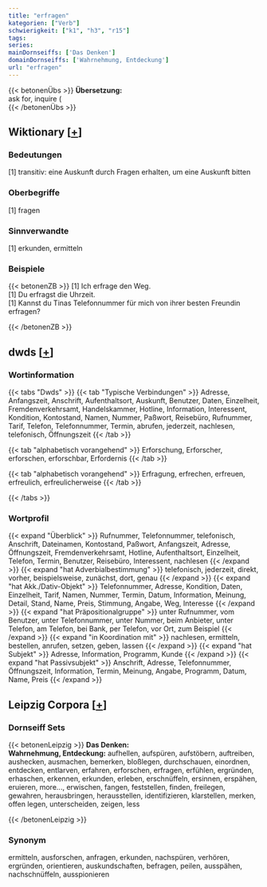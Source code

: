 ```yaml
---
title: "erfragen"
kategorien: ["Verb"]
schwierigkeit: ["k1", "h3", "r15"]
tags:
series:
mainDornseiffs: ['Das Denken']
domainDornseiffs: ['Wahrnehmung, Entdeckung']
url: "erfragen"
---
```


{{< betonenÜbs >}}
**Übersetzung:**  
ask for, inquire (  
{{< /betonenÜbs >}}

## Wiktionary [[+](https://de.wiktionary.org/wiki/erfragen)]

### Bedeutungen
[1] transitiv: eine Auskunft durch Fragen erhalten, um eine Auskunft bitten  

### Oberbegriffe
[1] fragen  

### Sinnverwandte
[1] erkunden, ermitteln  

### Beispiele
{{< betonenZB >}}
[1] Ich erfrage den Weg.  
[1] Du erfragst die Uhrzeit.  
[1] Kannst du Tinas Telefonnummer für mich von ihrer besten Freundin erfragen?  

{{< /betonenZB >}}


## dwds [[+](https://www.dwds.de/wb/erfragen)]

### Wortinformation
{{< tabs "Dwds" >}}
{{< tab "Typische Verbindungen" >}}
Adresse, Anfangszeit, Anschrift, Aufenthaltsort, Auskunft, Benutzer, Daten, Einzelheit, Fremdenverkehrsamt, Handelskammer, Hotline, Information, Interessent, Kondition, Kontostand, Namen, Nummer, Paßwort, Reisebüro, Rufnummer, Tarif, Telefon, Telefonnummer, Termin, abrufen, jederzeit, nachlesen, telefonisch, Öffnungszeit
{{< /tab >}}

{{< tab "alphabetisch vorangehend" >}}
Erforschung, Erforscher, erforschen, erforschbar, Erfordernis
{{< /tab >}}

{{< tab "alphabetisch vorangehend" >}}
Erfragung, erfrechen, erfreuen, erfreulich, erfreulicherweise
{{< /tab >}}

{{< /tabs >}}

### Wortprofil
{{< expand "Überblick" >}} Rufnummer, Telefonnummer, telefonisch, Anschrift, Dateinamen, Kontostand, Paßwort, Anfangszeit, Adresse, Öffnungszeit, Fremdenverkehrsamt, Hotline, Aufenthaltsort, Einzelheit, Telefon, Termin, Benutzer, Reisebüro, Interessent, nachlesen {{< /expand >}}
{{< expand "hat Adverbialbestimmung" >}} telefonisch, jederzeit, direkt, vorher, beispielsweise, zunächst, dort, genau {{< /expand >}}
{{< expand "hat Akk./Dativ-Objekt" >}} Telefonnummer, Adresse, Kondition, Daten, Einzelheit, Tarif, Namen, Nummer, Termin, Datum, Information, Meinung, Detail, Stand, Name, Preis, Stimmung, Angabe, Weg, Interesse {{< /expand >}}
{{< expand "hat Präpositionalgruppe" >}} unter Rufnummer, vom Benutzer, unter Telefonnummer, unter Nummer, beim Anbieter, unter Telefon, am Telefon, bei Bank, per Telefon, vor Ort, zum Beispiel {{< /expand >}}
{{< expand "in Koordination mit" >}} nachlesen, ermitteln, bestellen, anrufen, setzen, geben, lassen {{< /expand >}}
{{< expand "hat Subjekt" >}} Adresse, Information, Programm, Kunde {{< /expand >}}
{{< expand "hat Passivsubjekt" >}} Anschrift, Adresse, Telefonnummer, Öffnungszeit, Information, Termin, Meinung, Angabe, Programm, Datum, Name, Preis {{< /expand >}}

## Leipzig Corpora [[+](https://corpora.uni-leipzig.de/en/res?word=erfragen&corpusId=deu_newscrawl-public_2018)]

### Dornseiff Sets
{{< betonenLeipzig >}}
**Das Denken:**  
**Wahrnehmung, Entdeckung:** aufhellen, aufspüren, aufstöbern, auftreiben, aushecken, ausmachen, bemerken, bloßlegen, durchschauen, einordnen, entdecken, entlarven, erfahren, erforschen, erfragen, erfühlen, ergründen, erhaschen, erkennen, erkunden, erleben, erschnüffeln, ersinnen, erspähen, eruieren, more..., erwischen, fangen, feststellen, finden, freilegen, gewahren, herausbringen, herausstellen, identifizieren, klarstellen, merken, offen legen, unterscheiden, zeigen, less  

{{< /betonenLeipzig >}}

### Synonym
ermitteln, ausforschen, anfragen, erkunden, nachspüren, verhören, ergründen, orientieren, auskundschaften, befragen, peilen, ausspähen, nachschnüffeln, ausspionieren

